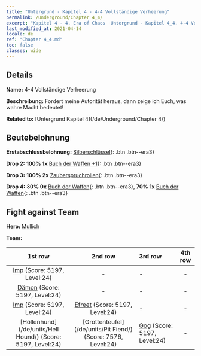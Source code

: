 ```yaml
---
title: "Untergrund - Kapitel 4 - 4-4 Vollständige Verheerung"
permalink: /Underground/Chapter 4_4/
excerpt: "Kapitel 4 - 4. Era of Chaos  Untergrund - Kapitel 4_4. 4-4 Vollständige Verheerung"
last_modified_at: 2021-04-14
locale: de
ref: "Chapter 4_4.md"
toc: false
classes: wide
---
```


## Details

 **Name:** 4-4 Vollständige Verheerung

 **Beschreibung:** Fordert meine Autorität heraus, dann zeige ich Euch, was wahre Macht bedeutet!

 **Related to:** [Untergrund Kapitel 4](/de/Underground/Chapter 4/)

## Beutebelohnung

 **Erstabschlussbelohnung:** [Silberschlüssel](/de/Items/con_693/){: .btn .btn--era3}

 **Drop 2:** **100% 1x** [Buch der Waffen +1](/de/Items/mat_25/){: .btn .btn--era3}

 **Drop 3:** **100% 2x** [Zauberspruchrollen](/de/Items/con_694/){: .btn .btn--era3}

 **Drop 4:** **30% 0x** [Buch der Waffen](/de/Items/mat_18/){: .btn .btn--era3}, **70% 1x** [Buch der Waffen](/de/Items/mat_18/){: .btn .btn--era3}


## Fight against Team
 **Hero:** [Mullich](/de/heroes/Mullich/)

 **Team:**


  | 1st row | 2nd row | 3rd row | 4th row |
  |:----:|:----:|:----|:----:|
  | [Imp](/de/units/Imp/) (Score: 5197, Level:24)  | - | - | - |
  | [Dämon](/de/units/Demon/) (Score: 5197, Level:24)  | - | - | - |
  | [Imp](/de/units/Imp/) (Score: 5197, Level:24)  | [Efreet](/de/units/Efreeti/) (Score: 5197, Level:24)  | - | - |
  | [Höllenhund](/de/units/Hell Hound/) (Score: 5197, Level:24)  | [Grottenteufel](/de/units/Pit Fiend/) (Score: 7576, Level:24)  | [Gog](/de/units/Gog/) (Score: 5197, Level:24)  | - |


